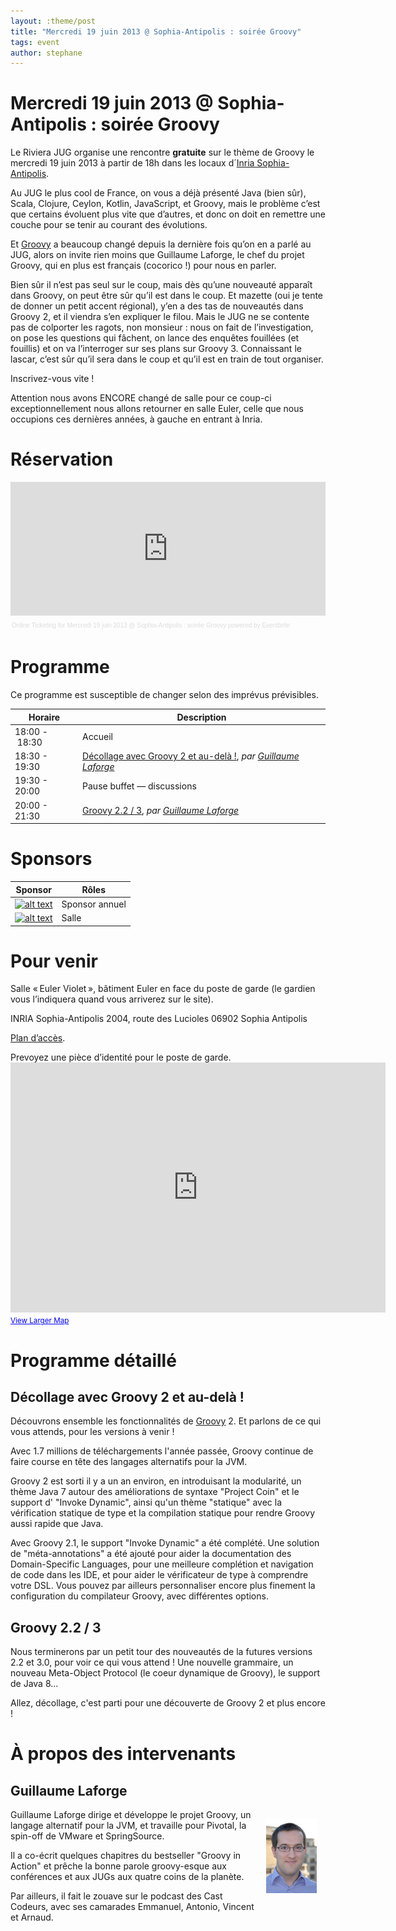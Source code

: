 ```yaml
---
layout: :theme/post
title: "Mercredi 19 juin 2013 @ Sophia-Antipolis : soirée Groovy"
tags: event
author: stephane
---
```


# Mercredi 19 juin 2013 @ Sophia-Antipolis : soirée Groovy

Le Riviera JUG organise une rencontre **gratuite** sur le thème de Groovy le mercredi 19 juin 2013 à partir de 18h dans les locaux d´[Inria Sophia-Antipolis](http://maps.google.fr/maps?f=q&source=s_q&hl=en&geocode=&q=inria,+sophia-antipolis&sll=47.15984,2.988281&sspn=20.81297,46.757813&ie=UTF8&t=h&ll=43.616722,7.067868&spn=0.005406,0.011415&z=17&iwloc=A).

Au JUG le plus cool de France, on vous a déjà présenté Java (bien sûr), Scala, Clojure, Ceylon, Kotlin, JavaScript, et Groovy, mais le problème c’est que certains évoluent plus vite que d’autres, et donc on doit en remettre une couche pour se tenir au courant des évolutions.

Et [Groovy](http://groovy.codehaus.org/) a beaucoup changé depuis la dernière fois qu’on en a parlé au JUG, alors on invite rien moins que Guillaume Laforge, le chef du projet Groovy, qui en plus est français (cocorico !) pour nous en parler.

Bien sûr il n’est pas seul sur le coup, mais dès qu’une nouveauté apparaît dans Groovy, on peut être sûr qu’il est dans le coup. Et mazette (oui je tente de donner un petit accent régional), y’en a des tas de nouveautés dans Groovy 2, et il viendra s’en expliquer le filou. Mais le JUG ne se contente pas de colporter les ragots, non monsieur : nous on fait de l’investigation, on pose les questions qui fâchent, on lance des enquêtes fouillées (et fouillis) et on va l’interroger sur ses plans sur Groovy 3. Connaissant le lascar, c’est sûr qu’il sera dans le coup et qu’il est en train de tout organiser.

Inscrivez-vous vite !

<div class='warning'>Attention nous avons ENCORE changé de salle pour ce coup-ci exceptionnellement nous allons retourner en salle Euler, celle que nous occupions ces dernières années, à gauche en entrant à Inria.</div>

# Réservation

<div style="width:100%; text-align:left;" ><iframe  src="http://www.eventbrite.com/tickets-external?eid=6961761817&ref=etckt&v=2" frameborder="0" height="214" width="100%" vspace="0" hspace="0" marginheight="5" marginwidth="5" scrolling="auto" allowtransparency="true"></iframe><div style="font-family:Helvetica, Arial; font-size:10px; padding:5px 0 5px; margin:2px; width:100%; text-align:left;" ><a style="color:#ddd; text-decoration:none;" target="_blank" href="http://www.eventbrite.com/r/etckt">Online Ticketing</a><span style="color:#ddd;"> for </span><a style="color:#ddd; text-decoration:none;" target="_blank" href="http://www.eventbrite.com/event/6961761817?ref=etckt">Mercredi 19 juin 2013 @ Sophia-Antipolis : soirée Groovy</a> <span style="color:#ddd;">powered by</span> <a style="color:#ddd; text-decoration:none;" target="_blank" href="http://www.eventbrite.com?ref=etckt">Eventbrite</a></div></div>

# Programme

<div class='warning'>Ce programme est susceptible de changer selon des imprévus prévisibles.</div>

|Horaire|Description|
|---|---|
|18:00 - 18:30|Accueil|
|18:30 - 19:30|[Décollage avec Groovy 2 et au-delà !](#HDE9collageavecGroovy2etau-delE021), _par [Guillaume Laforge](#HGuillaumeLaforge)_|
|19:30 - 20:00|Pause buffet — discussions|
|20:00 - 21:30|[Groovy 2.2 / 3](#HGroovy2.22F3), _par [Guillaume Laforge](#HGuillaumeLaforge)_|

# Sponsors

|Sponsor|Rôles|
|---|---|
|[![alt text]({site.page('Sponsors/index.md').image('avisto-150.png')})](http://www.avisto.com) | Sponsor annuel|
|[![alt text]({site.page('Sponsors/index.md').image('inria-2-150px.png')})](http://www.inria.fr/sophia)  | Salle|

# Pour venir

Salle « Euler Violet », bâtiment Euler en face du poste de garde (le gardien vous l’indiquera quand vous arriverez sur le site).

INRIA Sophia-Antipolis
2004, route des Lucioles
06902 Sophia Antipolis

[Plan d’accès](http://www-sop.inria.fr/presentation/data/plan_sophia.jpg).

<div class='warning'>Prevoyez une pièce d’identité pour le poste de garde.</div>

<iframe width="600" height="400" frameborder="0" scrolling="no" marginheight="0" marginwidth="0" src="http://maps.google.fr/maps?f=q&amp;source=s_q&amp;hl=en&amp;geocode=&amp;q=inria,+sophia-antipolis&amp;sll=47.15984,2.988281&amp;sspn=20.81297,46.757813&amp;ie=UTF8&amp;t=h&amp;ll=43.626819,7.071934&amp;spn=0.005406,0.011415&amp;z=14&amp;iwloc=A&amp;cid=556043547175134685&amp;output=embed"></iframe><br /><small><a href="http://maps.google.fr/maps?f=q&amp;source=embed&amp;hl=en&amp;geocode=&amp;q=inria,+sophia-antipolis&amp;sll=47.15984,2.988281&amp;sspn=20.81297,46.757813&amp;ie=UTF8&amp;t=h&amp;ll=43.626819,7.071934&amp;spn=0.005406,0.011415&amp;z=14&amp;iwloc=A&amp;cid=556043547175134685" style="color:#0000FF;text-align:left">View Larger Map</a></small>

# Programme détaillé

## Décollage avec Groovy 2 et au-delà !

Découvrons ensemble les fonctionnalités de [Groovy](http://groovy.codehaus.org/) 2. Et parlons de ce qui vous attends, pour les versions à venir !

Avec 1.7 millions de téléchargements l'année passée, Groovy continue de faire course en tête des langages alternatifs pour la JVM.

Groovy 2 est sorti il y a un an environ, en introduisant la modularité, un thème Java 7 autour des améliorations de syntaxe "Project Coin" et le support d' "Invoke Dynamic", ainsi qu'un thème "statique" avec la vérification statique de type et la compilation statique pour rendre Groovy aussi rapide que Java.

Avec Groovy 2.1, le support "Invoke Dynamic" a été complété.
Une solution de "méta-annotations" a été ajouté pour aider la documentation des Domain-Specific Languages, pour une meilleure complétion et navigation de code dans les IDE, et pour aider le vérificateur de type à comprendre votre DSL.
Vous pouvez par ailleurs personnaliser encore plus finement la configuration du compilateur Groovy, avec différentes options.

## Groovy 2.2 / 3

Nous terminerons par un petit tour des nouveautés de la futures versions 2.2 et 3.0, pour voir ce qui vous attend ! Une nouvelle grammaire, un nouveau Meta-Object Protocol (le coeur dynamique de Groovy), le support de Java 8...

Allez, décollage, c'est parti pour une découverte de Groovy 2 et plus encore !

# À propos des intervenants

## Guillaume Laforge

<img style='float: right; margin: 1em' src='guillaume-laforge-120.jpg'/>

Guillaume Laforge dirige et développe le projet Groovy, un langage alternatif pour la JVM, et travaille pour Pivotal, la spin-off de VMware et SpringSource.

Il a co-écrit quelques chapitres du bestseller "Groovy in Action" et prêche la bonne parole groovy-esque aux conférences et aux JUGs aux quatre coins de la planète.

Par ailleurs, il fait le zouave sur le podcast des Cast Codeurs, avec ses camarades Emmanuel, Antonio, Vincent et Arnaud.
